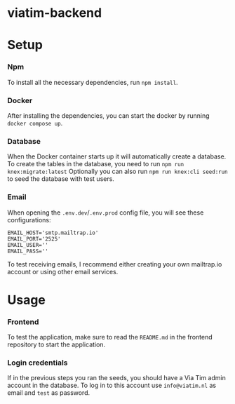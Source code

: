 # viatim-backend

# Setup
### Npm
To install all the necessary dependencies, run `npm install`.

### Docker
After installing the dependencies, you can start the docker by running `docker compose up`.

### Database
When the Docker container starts up it will automatically create a database. To create the tables in the database, you need to run `npm run knex:migrate:latest`
Optionally you can also run `npm run knex:cli seed:run` to seed the database with test users.

### Email
When opening the `.env.dev`/`.env.prod` config file, you will see these configurations:
```dotenv
EMAIL_HOST='smtp.mailtrap.io'
EMAIL_PORT='2525'
EMAIL_USER=''
EMAIL_PASS=''
```
To test receiving emails, I recommend either creating your own mailtrap.io account or using other email services.

# Usage
### Frontend
To test the application, make sure to read the `README.md` in the frontend repository to start the application.

### Login credentials
If in the previous steps you ran the seeds, you should have a Via Tim admin account in the database.
To log in to this account use `info@viatim.nl` as email and `test` as password.

